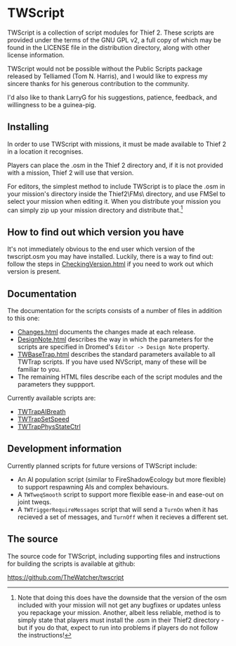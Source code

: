 # TWScript

TWScript is a collection of script modules for Thief 2. These scripts are
provided under the terms of the GNU GPL v2, a full copy of which may be found
in the LICENSE file in the distribution directory, along with other license
information.

TWScript would not be possible without the Public Scripts package released by
Telliamed (Tom N. Harris), and I would like to express my sincere thanks for
his generous contribution to the community.

I'd also like to thank LarryG for his suggestions, patience, feedback, and
willingness to be a guinea-pig.

## Installing

In order to use TWScript with missions, it must be made available to Thief 2
in a location it recognises.

Players can place the .osm in the Thief 2 directory and, if it is not provided
with a mission, Thief 2 will use that version.

For editors, the simplest method to include TWScript is to place the .osm in
your mission's directory inside the Thief2\FMs\ directory, and use FMSel to
select your mission when editing it. When you distribute your mission you
can simply zip up your mission directory and distribute that.[^1]

## How to find out which version you have

It's not immediately obvious to the end user which version of the twscript.osm
you may have installed. Luckily, there is a way to find out: follow the steps
in [CheckingVersion.html](CheckingVersion.html) if you need to work out which
version is present.


## Documentation

The documentation for the scripts consists of a number of files in addition
to this one:

- [Changes.html](Changes.html) documents the changes made at each release.
- [DesignNote.html](DesignNote.html) describes the way in which the parameters
  for the scripts are specified in Dromed's `Editor -> Design Note` property.
- [TWBaseTrap.html](TWBaseTrap.html) describes the standard parameters available
  to all TWTrap scripts. If you have used NVScript, many of these will be
  familiar to you.
- The remaining HTML files describe each of the script modules and the
  parameters they suppport.

Currently available scripts are:

- [TWTrapAIBreath](TWTrapAIBreath.html)
- [TWTrapSetSpeed](TWTrapSetSpeed.html)
- [TWTrapPhysStateCtrl](TWTrapPhysStateCtrl.html)

## Development information

Currently planned scripts for future versions of TWScript include:

- An AI population script (similar to FireShadowEcology but more flexible)
  to support respawning AIs and complex behaviours.
- A `TWTweqSmooth` script to support more flexible ease-in and ease-out on
  joint tweqs.
- A `TWTriggerRequireMessages` script that will send a `TurnOn` when it has
  recieved a set of messages, and `TurnOff` when it recieves a different set.


## The source

The source code for TWScript, including supporting files and instructions for
building the scripts is available at github:

<https://github.com/TheWatcher/twscript>

[^1]: Note that doing this does have the downside that the version of the osm
included with your mission will not get any bugfixes or updates unless you
repackage your mission. Another, albeit less reliable, method is to simply state
that players must install the .osm in their Thief2 directory - but if you do
that, expect to run into problems if players do not follow the instructions!
